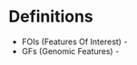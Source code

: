 


Definitions
========================================================

* FOIs (Features Of Interest) - 
* GFs (Genomic Features) - 
